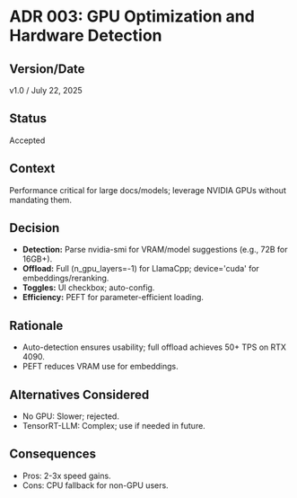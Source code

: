 # ADR 003: GPU Optimization and Hardware Detection

## Version/Date

v1.0 / July 22, 2025

## Status

Accepted

## Context

Performance critical for large docs/models; leverage NVIDIA GPUs without mandating them.

## Decision

- **Detection:** Parse nvidia-smi for VRAM/model suggestions (e.g., 72B for 16GB+).
- **Offload:** Full (n_gpu_layers=-1) for LlamaCpp; device='cuda' for embeddings/reranking.
- **Toggles:** UI checkbox; auto-config.
- **Efficiency:** PEFT for parameter-efficient loading.

## Rationale

- Auto-detection ensures usability; full offload achieves 50+ TPS on RTX 4090.
- PEFT reduces VRAM use for embeddings.

## Alternatives Considered

- No GPU: Slower; rejected.
- TensorRT-LLM: Complex; use if needed in future.

## Consequences

- Pros: 2-3x speed gains.
- Cons: CPU fallback for non-GPU users.
